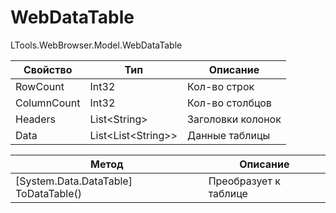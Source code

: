 # WebDataTable

LTools.WebBrowser.Model.WebDataTable

| Свойство    | Тип                  | Описание          |
| ----------- | -------------------- | ----------------- |
| RowCount    | Int32                | Кол-во строк      |
| ColumnCount | Int32                | Кол-во столбцов   |
| Headers     | List\<String>        | Заголовки колонок |
| Data        | List\<List\<String>> | Данные таблицы    |

| Метод                                  | Описание              |
| -------------------------------------- | --------------------- |
| \[System.Data.DataTable] ToDataTable() | Преобразует к таблице |
